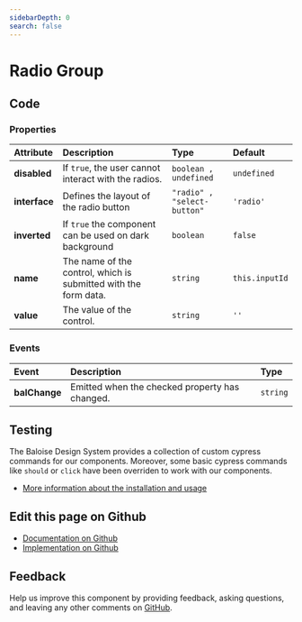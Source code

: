 ```yaml
---
sidebarDepth: 0
search: false
---
```



# Radio Group




<ClientOnly><docs-component-tabs></docs-component-tabs></ClientOnly>

<!-- docs:child of bal-radio -->


## Code



### Properties


| Attribute     | Description                                                     | Type                                   | Default                   |
| :------------ | :-------------------------------------------------------------- | :------------------------------------- | :------------------------ |
| **disabled**  | If `true`, the user cannot interact with the radios.            | <code>boolean , undefined</code>       | <code>undefined</code>    |
| **interface** | Defines the layout of the radio button                          | <code>"radio" , "select-button"</code> | <code>'radio'</code>      |
| **inverted**  | If `true` the component can be used on dark background          | <code>boolean</code>                   | <code>false</code>        |
| **name**      | The name of the control, which is submitted with the form data. | <code>string</code>                    | <code>this.inputId</code> |
| **value**     | The value of the control.                                       | <code>string</code>                    | <code>''</code>           |

### Events


| Event         | Description                                    | Type                |
| :------------ | :--------------------------------------------- | :------------------ |
| **balChange** | Emitted when the checked property has changed. | <code>string</code> |

## Testing

The Baloise Design System provides a collection of custom cypress commands for our components. Moreover, some basic cypress commands like `should` or `click` have been overriden to work with our components.

- [More information about the installation and usage](/components/tooling/testing.html)



## Edit this page on Github

* [Documentation on Github](https://github.com/baloise/design-system/blob/master/docs/src/components/components/bal-radio-group.md)
* [Implementation on Github](https://github.com/baloise/design-system/blob/master/packages/components/src/components/bal-radio-group)

## Feedback

Help us improve this component by providing feedback, asking questions, and leaving any other comments on [GitHub](https://github.com/baloise/design-system/issues/new).

